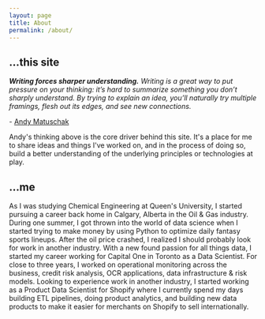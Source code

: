 ```yaml
---
layout: page
title: About
permalink: /about/
---
```


## ...this site

***Writing forces sharper understanding.***
*Writing is a great way to put pressure on your thinking: it’s hard to summarize something you don’t sharply understand. By trying to explain an idea, you’ll naturally try multiple framings, flesh out its edges, and see new connections.* 
<p>- <a href="https://notes.andymatuschak.org/About_these_notes?stackedNotes=z3SjnvsB5aR2ddsycyXofbYR7fCxo7RmKW2be&stackedNotes=z6cFzJWgj9vZpnrQsjrZ8yCNREzCTgyFeVZTb&stackedNotes=z8q1K5a8i95qARkpFwS45qqtQzM8th82TkeUg">Andy Matuschak</a> </p>

Andy's thinking above is the core driver behind this site. It's a place for me to share ideas and things I've worked on, and in the process of doing so, build a better understanding of the underlying principles or technologies at play.

## ...me

As I was studying Chemical Engineering at Queen's University, I started pursuing a career back home in Calgary, Alberta in the Oil & Gas industry. During one summer, I got thrown into the world of data science when I started trying to make money by using Python to optimize daily fantasy sports lineups. After the oil price crashed, I realized I should probably look for work in another industry. With a new found passion for all things data, I started my career working for Capital One in Toronto as a Data Scientist. For close to three years, I worked on operational monitoring across the business, credit risk analysis, OCR applications, data infrastructure & risk models. Looking to experience work in another industry, I started working as a Product Data Scientist for Shopify where I currently spend my days building ETL pipelines, doing product analytics, and building new data products to make it easier for merchants on Shopify to sell internationally. 
